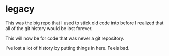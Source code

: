 # legacy

This was the big repo that I used to stick old code into before I realized that
all of the git history would be lost forever.

This will now be for code that was never a git repository.

I've lost a lot of history by putting things in here. Feels bad.
